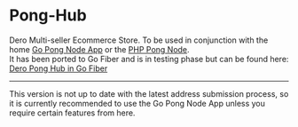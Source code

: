 # Pong-Hub
Dero Multi-seller Ecommerce Store. To be used in conjunction with the home <a href="https://github.com/siteraiser/Go-Dero-Pong-Node">Go Pong Node App</a> or the <a href="https://github.com/siteraiser/Pong-Node">PHP Pong Node</a>.<br>
It has been ported to Go Fiber and is in testing phase but can be found here: <a href="https://github.com/siteraiser/Dero-Pong-Hub-in-Go-Fiber">Dero Pong Hub in Go Fiber</a>

<hr>
This version is not up to date with the latest address submission process, so it is currently recommended to use the Go Pong Node App unless you require certain features from here.
